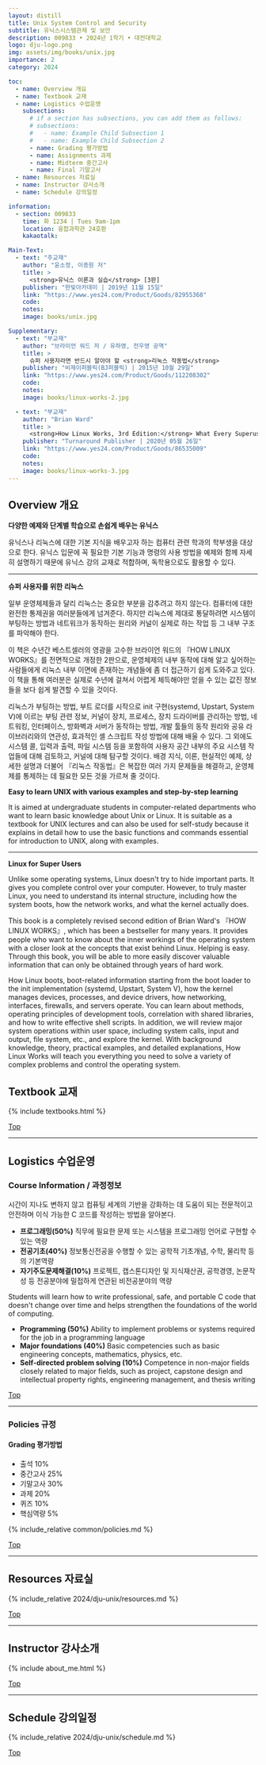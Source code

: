 ```yaml
---
layout: distill
title: Unix System Control and Security
subtitle: 유닉스시스템관제 및 보안
description: 009833 • 2024년 1학기 • 대전대학교
logo: dju-logo.png
img: assets/img/books/unix.jpg
importance: 2
category: 2024

toc:
  - name: Overview 개요
  - name: Textbook 교재
  - name: Logistics 수업운영
    subsections:
      # if a section has subsections, you can add them as follows:
      # subsections:
      #   - name: Example Child Subsection 1
      #   - name: Example Child Subsection 2
      - name: Grading 평가방법
      - name: Assignments 과제
      - name: Midterm 중간고사
      - name: Final 기말고사
  - name: Resources 자료실
  - name: Instructor 강사소개
  - name: Schedule 강의일정

information:
  - section: 009833
    time: 화 1234 | Tues 9am-1pm
    location: 융합과학관 24호환
    kakaotalk:

Main-Text:
  - text: "주교재"
    author: "윤소정, 이종원 저"
    title: >
      <strong>유닉스 이론과 실습</strong> [3판]
    publisher: "한빛아카데미 | 2019년 11월 15일"
    link: "https://www.yes24.com/Product/Goods/82955368"
    code:
    notes:
    image: books/unix.jpg

Supplementary:
  - text: "부교재"
    author: "브라이언 워드 저 / 유하영, 전우영 공역"
    title: >
      슈퍼 사용자라면 반드시 알아야 할 <strong>리눅스 작동법</strong>
    publisher: "비제이퍼블릭(BJ퍼블릭) | 2015년 10월 29일"
    link: "https://www.yes24.com/Product/Goods/112208302"
    code:
    notes:
    image: books/linux-works-2.jpg

  - text: "부교재"
    author: "Brian Ward"
    title: >
      <strong>How Linux Works, 3rd Edition:</strong> What Every Superuser Should Know
    publisher: "Turnaround Publisher | 2020년 05월 26일"
    link: "https://www.yes24.com/Product/Goods/86535009"
    code:
    notes:
    image: books/linux-works-3.jpg
---
```


## Overview 개요

**다양한 예제와 단계별 학습으로 손쉽게 배우는 유닉스**

유닉스나 리눅스에 대한 기본 지식을 배우고자 하는 컴퓨터 관련 학과의 학부생을 대상으로 한다. 유닉스 입문에 꼭 필요한 기본 기능과 명령의 사용 방법을 예제와 함께 자세히 설명하기 때문에 유닉스 강의 교재로 적합하며, 독학용으로도 활용할 수 있다.

---

**슈퍼 사용자를 위한 리눅스**

일부 운영체제들과 달리 리눅스는 중요한 부분을 감추려고 하지 않는다. 컴퓨터에 대한 완전한 통제권을 여러분들에게 넘겨준다. 하지만 리눅스에 제대로 통달하려면 시스템이 부팅하는 방법과 네트워크가 동작하는 원리와 커널이 실제로 하는 작업 등 그 내부 구조를 파악해야 한다.

이 책은 수년간 베스트셀러의 영광을 고수한 브라이언 워드의 『HOW LINUX WORKS』를 전면적으로 개정한 2판으로, 운영체제의 내부 동작에 대해 알고 싶어하는 사람들에게 리눅스 내부 이면에 존재하는 개념들에 좀 더 접근하기 쉽게 도와주고 있다. 이 책을 통해 여러분은 실제로 수년에 걸쳐서 어렵게 체득해야만 얻을 수 있는 값진 정보들을 보다 쉽게 발견할 수 있을 것이다.

리눅스가 부팅하는 방법, 부트 로더를 시작으로 init 구현(systemd, Upstart, System V)에 이르는 부팅 관련 정보, 커널이 장치, 프로세스, 장치 드라이버를 관리하는 방법, 네트워킹, 인터페이스, 방화벽과 서버가 동작하는 방법, 개발 툴들의 동작 원리와 공유 라이브러리와의 연관성, 효과적인 셸 스크립트 작성 방법에 대해 배울 수 있다. 그 외에도 시스템 콜, 입력과 출력, 파일 시스템 등을 포함하여 사용자 공간 내부의 주요 시스템 작업들에 대해 검토하고, 커널에 대해 탐구할 것이다. 배경 지식, 이론, 현실적인 예제, 상세한 설명과 더불어 『리눅스 작동법』은 복잡한 여러 가지 문제들을 해결하고, 운영체제를 통제하는 데 필요한 모든 것을 가르쳐 줄 것이다.

**Easy to learn UNIX with various examples and step-by-step learning**

It is aimed at undergraduate students in computer-related departments who want to learn basic knowledge about Unix or Linux. It is suitable as a textbook for UNIX lectures and can also be used for self-study because it explains in detail how to use the basic functions and commands essential for introduction to UNIX, along with examples.

---

**Linux for Super Users**

Unlike some operating systems, Linux doesn't try to hide important parts. It gives you complete control over your computer. However, to truly master Linux, you need to understand its internal structure, including how the system boots, how the network works, and what the kernel actually does.

This book is a completely revised second edition of Brian Ward's 『HOW LINUX WORKS』, which has been a bestseller for many years. It provides people who want to know about the inner workings of the operating system with a closer look at the concepts that exist behind Linux. Helping is easy. Through this book, you will be able to more easily discover valuable information that can only be obtained through years of hard work.

How Linux boots, boot-related information starting from the boot loader to the init implementation (systemd, Upstart, System V), how the kernel manages devices, processes, and device drivers, how networking, interfaces, firewalls, and servers operate. You can learn about methods, operating principles of development tools, correlation with shared libraries, and how to write effective shell scripts. In addition, we will review major system operations within user space, including system calls, input and output, file system, etc., and explore the kernel. With background knowledge, theory, practical examples, and detailed explanations, How Linux Works will teach you everything you need to solve a variety of complex problems and control the operating system.

## Textbook 교재

{% include textbooks.html %}

<a class="btncv" href="#">Top</a>

---

## Logistics 수업운영

### Course Information / 과정정보

시간이 지나도 변하지 않고 컴퓨팅 세계의 기반을 강화하는 데 도움이 되는 전문적이고 안전하며 이식 가능한 C 코드를 작성하는 방법을 알아본다.

- **프로그래밍(50%)** 직무에 필요한 문제 또는 시스템을 프로그래밍 언어로 구현할 수 있는 역량
- **전공기초(40%)** 정보통신전공을 수행할 수 있는 공학적 기초개념, 수학, 물리학 등의 기본역량
- **자기주도문제해결(10%)** 프로젝트, 캡스톤디자인 및 지식재산권, 공학경영, 논문작성 등 전공분야에 밀접하게 연관된 비전공분야의 역량

Students will learn how to write professional, safe, and portable C code that doesn't change over time and helps strengthen the foundations of the world of computing.

- **Programming (50%)** Ability to implement problems or systems required for the job in a programming language
- **Major foundations (40%)** Basic competencies such as basic engineering concepts, mathematics, physics, etc.
- **Self-directed problem solving (10%)** Competence in non-major fields closely related to major fields, such as project, capstone design and intellectual property rights, engineering management, and thesis writing

<a class="btncv" href="#">Top</a>

---

### Policies 규정

#### Grading 평가방법

- 출석 10%
- 중간고사 25%
- 기말고사 30%
- 과제 20%
- 퀴즈 10%
- 핵심역량 5%

{% include_relative common/policies.md %}

<a class="btncv" href="#">Top</a>

---

## Resources 자료실

{% include_relative 2024/dju-unix/resources.md %}

<a class="btncv" href="#">Top</a>

---

## Instructor 강사소개

{% include about_me.html %}

<a class="btncv" href="#">Top</a>

---

## Schedule 강의일정

{% include_relative 2024/dju-unix/schedule.md %}

<a class="btncv" href="#">Top</a>

